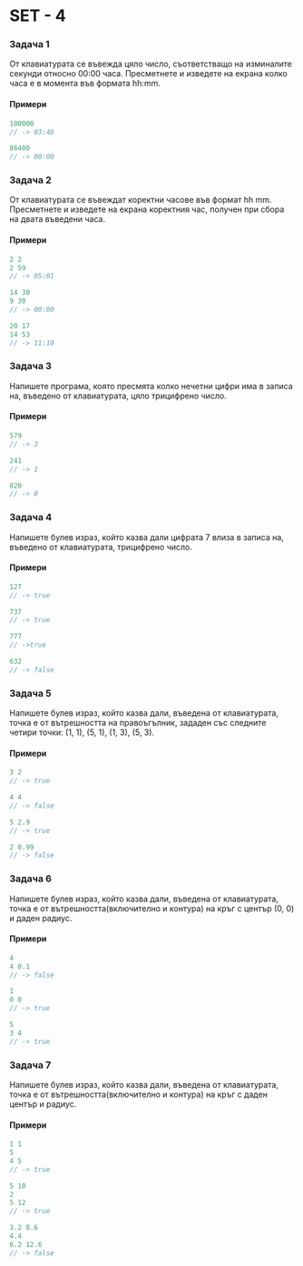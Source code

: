 SET - 4
============

### Задача 1 ###

От клавиатурата се въвежда цяло число, съответстващо на изминалите секунди относно 00:00 часа. Пресметнете и изведете на екрана колко часа е в момента във формата hh:mm.

#### Примери ####

```c++
100000
// -> 03:46

86400
// -> 00:00
```

### Задача 2 ###

От клавиатурата се въвеждат коректни часове във формат hh mm. Пресметнете и изведете на екрана коректния час, получен при сбора на двата въведени часа.

#### Примери ####

```c++
2 2
2 59
// -> 05:01

14 30
9 30
// -> 00:00

20 17
14 53
// -> 11:10
```

### Задача 3 ###

Напишете програма, която пресмята колко нечетни цифри има в записа на, въведено от клавиатурата, цяло трицифрено число.

#### Примери ####

```c++
579
// -> 3

241
// -> 1

820
// -> 0
```

### Задача 4 ###

Напишете булев израз, който казва дали цифрата 7 влиза в записа на, въведено от клавиатурата, трицифрено число.

#### Примери ####

```c++
127
// -> true

737
// -> true

777
// ->true

632
// -> false
```

### Задача 5 ###

Напишете булев израз, който казва дали, въведена от клавиатурата, точка е от вътрешността на правоъгълник, зададен със следните четири точки: (1, 1), (5, 1), (1, 3), (5, 3).

#### Примери ####

```c++
3 2
// -> true

4 4
// -> false

5 2.9
// -> true

2 0.99
// -> false
```

### Задача 6 ###

Напишете булев израз, който казва дали, въведена от клавиатурата, точка е от вътрешността(включително и контура) на кръг с център (0, 0) и даден радиус.

#### Примери ####

```c++
4
4 0.1
// -> false

1
0 0
// -> true

5
3 4
// -> true
```

### Задача 7 ###

Напишете булев израз, който казва дали, въведена от клавиатурата, точка е от вътрешността(включително и контура) на кръг с даден център и радиус.

#### Примери ####

```c++
1 1
5
4 5
// -> true

5 10
2
5 12
// -> true

3.2 8.6
4.4
6.2 12.6
// -> false
```
